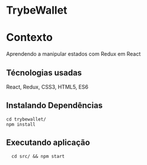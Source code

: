 # TrybeWallet

# Contexto

Aprendendo a manipular estados com Redux em React

## Técnologias usadas

 React, Redux, CSS3, HTML5, ES6

## Instalando Dependências

```
cd trybewallet/
npm install
``` 
## Executando aplicação

  ```
    cd src/ && npm start
  ```
